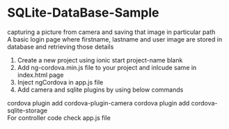 # SQLite-DataBase-Sample
capturing a picture from camera and saving that image in particular path <br/>
A basic login page where firstname, lastname and user image are stored in database and retrieving those details<br/>
1. Create a new project using ionic start project-name blank <br/>
2. Add ng-cordova.min.js file to your project and inlcude same in index.html page<br/>
3. Inject ngCordova in app.js file<br/>
4. Add camera and sqlite plugins by using below commands<br/>

cordova plugin add cordova-plugin-camera
cordova plugin add cordova-sqlite-storage
<br/>
For controller code check app.js file<br/>
